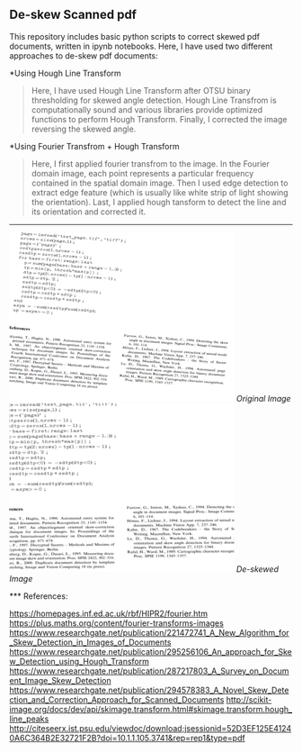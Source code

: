 ## De-skew Scanned pdf ##

This repository includes basic python scripts to correct skewed pdf documents, written in ipynb notebooks.
Here, I have used two different approaches to de-skew pdf documents:

*Using Hough Line Transform
 > Here, I have used Hough Line Transform after OTSU binary thresholding for skewed angle detection.
Hough Line Transfrom is computationally sound and various libraries provide optimized functions to perform Hough Transform.
Finally, I corrected the image reversing the skewed angle.



*Using Fourier Transfrom + Hough Transform
 > Here, I first applied fourier transfrom to the image. In the Fourier domain image, each point represents a particular frequency contained in the spatial domain image.
Then I used edge detection to extract edge feature (which is usually like  white strip of light showing the orientation).
Last, I applied hough tansform to detect the line and its orientation and corrected it.
***

<p>
<img src="https://github.com/Bidur-Khanal/De-skew-scanned-pdf/blob/master/images/25.png" width="400" height="300"> 
<em>Original Image</em>
<img src="https://github.com/Bidur-Khanal/De-skew-scanned-pdf/blob/master/images/25%20corrected.png" width="400" height="300"> 
<em>De-skewed Image</em>
</p>
***
References:

https://homepages.inf.ed.ac.uk/rbf/HIPR2/fourier.htm
https://plus.maths.org/content/fourier-transforms-images
https://www.researchgate.net/publication/221472741_A_New_Algorithm_for_Skew_Detection_in_Images_of_Documents
https://www.researchgate.net/publication/295256106_An_approach_for_Skew_Detection_using_Hough_Transform 
https://www.researchgate.net/publication/287217803_A_Survey_on_Document_Image_Skew_Detection 
https://www.researchgate.net/publication/294578383_A_Novel_Skew_Detection_and_Correction_Approach_for_Scanned_Documents 
http://scikit-image.org/docs/dev/api/skimage.transform.html#skimage.transform.hough_line_peaks 
http://citeseerx.ist.psu.edu/viewdoc/download;jsessionid=52D3EF125E41240A6C364B2E32721F2B?doi=10.1.1.105.3741&rep=rep1&type=pdf
